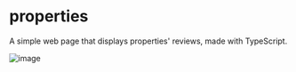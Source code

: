 # properties
A simple web page that displays properties' reviews, made with TypeScript.

![image](https://user-images.githubusercontent.com/69646100/156906226-d1075460-7c6c-41b7-a7c2-b3390fa11032.png)

